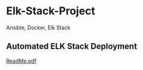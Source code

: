 # Elk-Stack-Project
Ansible, Docker, Elk Stack
## Automated ELK Stack Deployment

[ReadMe.pdf](https://github.com/dccornish/Elk-Stack-Project/files/6104673/ReadMe.pdf)


